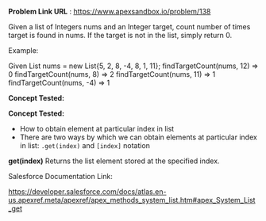 **Problem Link URL** : https://www.apexsandbox.io/problem/138

Given a list of Integers nums and an Integer target, count number of times target is found in nums. If the target is not in the list, simply return 0.

Example:

Given List nums = new List{5, 2, 8, -4, 8, 1, 11};
findTargetCount(nums, 12) => 0
findTargetCount(nums, 8) => 2
findTargetCount(nums, 11) => 1
findTargetCount(nums, -4) => 1

**Concept Tested:**

**Concept Tested:**
- How to obtain element at particular index in list
- There are two ways by which we can obtain elements at particular index in list: `.get(index)` and  `[index]` notation 

**get(index)**
Returns the list element stored at the specified index.


Salesforce Documentation Link:

https://developer.salesforce.com/docs/atlas.en-us.apexref.meta/apexref/apex_methods_system_list.htm#apex_System_List_get